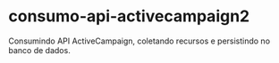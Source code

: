 # consumo-api-activecampaign2


Consumindo API ActiveCampaign, coletando recursos e persistindo no banco de dados.
